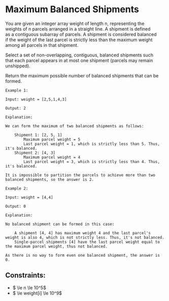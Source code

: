 # Maximum Balanced Shipments

You are given an integer array weight of length n, representing the   
weights of n parcels arranged in a straight line. A shipment is defined   
as a contiguous subarray of parcels. A shipment is considered balanced   
if the weight of the last parcel is strictly less than the maximum weight   
among all parcels in that shipment.

Select a set of non-overlapping, contiguous, balanced shipments such   
that each parcel appears in at most one shipment (parcels may remain   
unshipped).

Return the maximum possible number of balanced shipments that can be formed.

 
```
Example 1:

Input: weight = [2,5,1,4,3]

Output: 2

Explanation:

We can form the maximum of two balanced shipments as follows:

    Shipment 1: [2, 5, 1]
        Maximum parcel weight = 5
        Last parcel weight = 1, which is strictly less than 5. Thus, it's balanced.
    Shipment 2: [4, 3]
        Maximum parcel weight = 4
        Last parcel weight = 3, which is strictly less than 4. Thus, it's balanced.

It is impossible to partition the parcels to achieve more than two balanced shipments, so the answer is 2.
```  
  
```
Example 2:

Input: weight = [4,4]

Output: 0

Explanation:

No balanced shipment can be formed in this case:

    A shipment [4, 4] has maximum weight 4 and the last parcel's weight is also 4, which is not strictly less. Thus, it's not balanced.
    Single-parcel shipments [4] have the last parcel weight equal to the maximum parcel weight, thus not balanced.

As there is no way to form even one balanced shipment, the answer is 0.
```
 

## Constraints:

* $ \le n \le 10^5$
* $ \le weight[i] \le 10^9$


